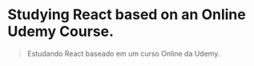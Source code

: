 # Studying React based on an Online Udemy Course.
> Estudando React baseado em um curso Online da Udemy.
